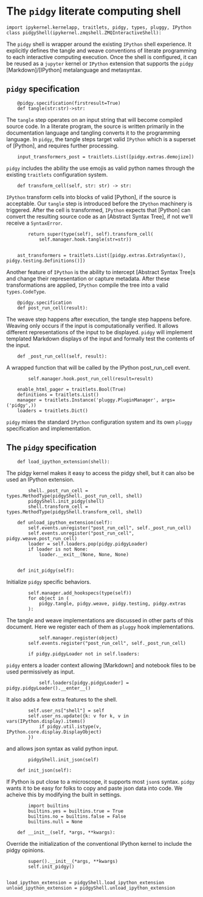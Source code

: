 # The `pidgy` literate computing shell

    import ipykernel.kernelapp, traitlets, pidgy, types, pluggy, IPython
    class pidgyShell(ipykernel.zmqshell.ZMQInteractiveShell):

The `pidgy` shell is wrapper around the existing `IPython` shell experience. It explicitly defines the tangle and weave conventions of literate programming to each interactive computing execution. Once the shell is configured, it can be reused as a `jupyter` kernel or `IPython` extension that supports the `pidgy` [Markdown]/[IPython] metalanguage and metasyntax.

## `pidgy` specification

        @pidgy.specification(firstresult=True)
        def tangle(str:str)->str:

The `tangle` step operates on an input string that will become compiled source code. In a literate program, the source is written primarily in the documentation language and tangling converts it to the programming language. In `pidgy`, the tangle steps target valid `IPython` which is a superset of [Python], and requires further processing.

        input_transformers_post = traitlets.List([pidgy.extras.demojize])

`pidgy` includes the ability the use emojis as valid python names through the existing `traitlets` configuration system.

        def transform_cell(self, str: str) -> str:

`IPython` transform cells into blocks of valid [Python], if the source is acceptable. Our `tangle` step is introduced before the `IPython` machinery is triggered. After the cell is transformed, `IPython` expects that [Python] can convert the resulting source code as an [Abstract Syntax Tree], if not we'll receive a `SyntaxError`.

            return super(type(self), self).transform_cell(
                self.manager.hook.tangle(str=str))


        ast_transformers = traitlets.List([pidgy.extras.ExtraSyntax(), pidgy.testing.Definitions()])

Another feature of `IPython` is the ability to intercept [Abstract Syntax Tree]s and change their representation or capture metadata. After these transformations are applied, `IPython` compile the tree into a valid `types.CodeType`.

        @pidgy.specification
        def post_run_cell(result):

The weave step happens after execution, the tangle step happens before. Weaving only occurs if the input is computationally verified. It allows different representations of the input to be displayed. `pidgy` will implement templated Markdown displays of the input and formally test the contents of the input.

        def _post_run_cell(self, result):

A wrapped function that will be called by the IPython post_run_cell event.

            self.manager.hook.post_run_cell(result=result)

        enable_html_pager = traitlets.Bool(True)
        definitions = traitlets.List()
        manager = traitlets.Instance('pluggy.PluginManager', args=('pidgy',))
        loaders = traitlets.Dict()

`pidgy` mixes the standard `IPython` configuration system and its own `pluggy` specification and implementation.

## The `pidgy` specification

        def load_ipython_extension(shell):

The pidgy kernel makes it easy to access the pidgy shell, but it can also be used an IPython extension.

            shell._post_run_cell = types.MethodType(pidgyShell._post_run_cell, shell)
            pidgyShell.init_pidgy(shell)
            shell.transform_cell = types.MethodType(pidgyShell.transform_cell, shell)

<!--  -->

        def unload_ipython_extension(self):
            self.events.unregister("post_run_cell", self._post_run_cell)
            self.events.unregister("post_run_cell", pidgy.weave.post_run_cell)
            loader = self.loaders.pop(pidgy.pidgyLoader)
            if loader is not None:
                loader.__exit__(None, None, None)


        def init_pidgy(self):

Initialize `pidgy` specific behaviors.

            self.manager.add_hookspecs(type(self))
            for object in (
                pidgy.tangle, pidgy.weave, pidgy.testing, pidgy.extras
            ):

The tangle and weave implementations are discussed in other parts of this document. Here we register each of them as `pluggy` hook implementations.

                self.manager.register(object)
            self.events.register("post_run_cell", self._post_run_cell)

            if pidgy.pidgyLoader not in self.loaders:

`pidgy` enters a loader context allowing [Markdown] and notebook files to be used permissively as input.

                self.loaders[pidgy.pidgyLoader] = pidgy.pidgyLoader().__enter__()

It also adds a few extra features to the shell.

            self.user_ns["shell"] = self
            self.user_ns.update({k: v for k, v in vars(IPython.display).items()
                if pidgy.util.istype(v, IPython.core.display.DisplayObject)
            })

and allows json syntax as valid python input.

            pidgyShell.init_json(self)

        def init_json(self):

If Python is put close to a microscope, it supports most `json`s syntax. `pidgy` wants it to be easy
for folks to copy and paste json data into code. We acheive this by modifying the built in settings.

            import builtins
            builtins.yes = builtins.true = True
            builtins.no = builtins.false = False
            builtins.null = None

        def __init__(self, *args, **kwargs):

Override the initialization of the conventional IPython kernel to include the pidgy opinions.

            super().__init__(*args, **kwargs)
            self.init_pidgy()


    load_ipython_extension = pidgyShell.load_ipython_extension
    unload_ipython_extension = pidgyShell.unload_ipython_extension
